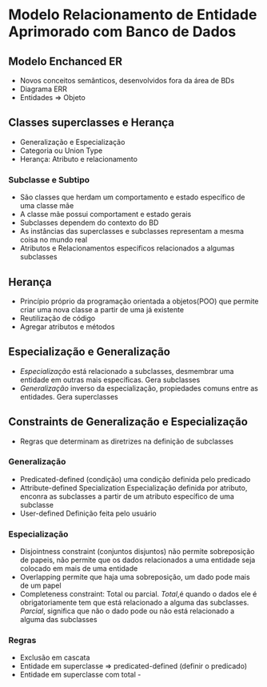 # Modelo Relacionamento de Entidade Aprimorado com Banco de Dados
## Modelo Enchanced ER
- Novos conceitos semânticos, desenvolvidos fora da área de BDs
- Diagrama ERR
- Entidades => Objeto

## Classes superclasses e Herança
- Generalização e Especialização
- Categoria ou Union Type
- Herança: Atributo e relacionamento

### Subclasse e Subtipo
- São classes que herdam um comportamento e estado específico de uma classe mãe
- A classe mãe possui comportament e estado  gerais
- Subclasses dependem do contexto do BD
- As instâncias das superclasses e subclasses representam a mesma coisa no mundo real
- Atributos e Relacionamentos especificos relacionados a algumas subclasses

## Herança
- Princípio próprio da programação orientada a objetos(POO) que permite criar uma nova  classe a partir de uma já existente
- Reutilização de código 
- Agregar atributos e métodos

## Especialização e Generalização
- _Especialização_ está relacionado a subclasses, desmembrar uma entidade em outras mais específicas. Gera subclasses
- _Generalização_ inverso da especialização, propiedades comuns entre as  entidades. Gera superclasses

## Constraints de Generalização e Especialização 
- Regras que determinam as diretrizes na definição de subclasses
### Generalização
- Predicated-defined (condição) uma condição definida pelo predicado
- Attribute-defined Specialization Especialização definida por atributo, enconra as subclasses a partir de um atributo específico de uma subclasse
- User-defined Definição feita pelo usuário

### Especialização
- Disjointness constraint (conjuntos disjuntos) não permite sobreposição de papeis, não permite que os dados relacionados a uma entidade seja colocado em mais de uma entidade
- Overlapping permite que haja uma sobreposição, um dado pode mais de um papel
- Completeness constraint: Total ou parcial. 
_Total_,é quando o dados ele é obrigatoriamente tem que está relacionado a alguma das subclasses.
_Parcial_, significa que não o dado pode ou não está relacionado a alguma das subclasses

### Regras
- Exclusão em cascata
- Entidade em superclasse => predicated-defined (definir o predicado)
- Entidade em superclasse com total - 